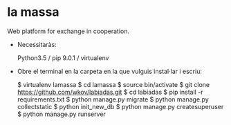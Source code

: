 # la massa

Web platform for exchange in cooperation.

- Necessitaràs: 

    Python3.5 / pip 9.0.1 / virtualenv

- Obre el terminal en la carpeta en la que vulguis instal·lar i escriu:

    $ virtualenv lamassa
    $ cd lamassa
    $ source bin/activate
    $ git clone https://github.com/wkov/labiadas.git
    $ cd labiadas
    $ pip install -r requirements.txt
    $ python manage.py migrate
    $ python manage.py collectstatic
    $ python init_new_db
    $ python manage.py createsuperuser
    $ python manage.py runserver
